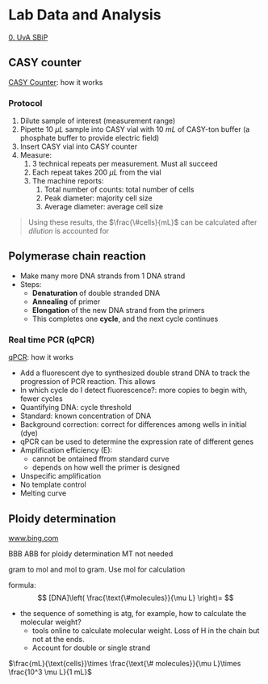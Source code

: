 # Lab Data and Analysis

[0. UvA SBiP](Biology/UvA%20Systems%20Biology%20in%20Practice/0.%20UvA%20SBiP.md)

## CASY counter

[CASY Counter](Biology/UvA%20Systems%20Biology%20in%20Practice/CASY%20Counter.md): how it works
### Protocol

1. Dilute sample of interest (measurement range)
2. Pipette 10 $\mu L$ sample into CASY vial with 10 $mL$ of CASY-ton buffer (a phosphate buffer to provide electric field)
3. Insert CASY vial into CASY counter
4. Measure:
	1. 3 technical repeats per measurement. Must all succeed
	2. Each repeat takes 200 $\mu L$ from the vial
	3. The machine reports:
		1. Total number of counts: total number of cells
		2. Peak diameter: majority cell size
		3. Average diameter: average cell size

> Using these results, the $\frac{\#cells}{mL}$ can be calculated after _dilution_ is accounted for

## Polymerase chain reaction

- Make many more DNA strands from 1 DNA strand
- Steps:
	- **Denaturation** of double stranded DNA
	- **Annealing** of primer
	- **Elongation** of the new DNA strand from the primers
	- This completes one **cycle**, and the next cycle continues

### Real time PCR (qPCR)

[qPCR](Biology/UvA%20Systems%20Biology%20in%20Practice/qPCR.md): how it works

- Add a fluorescent dye to synthesized double strand DNA to track the progression of PCR reaction. This allows 
- In which cycle do I detect fluorescence?: more copies to begin with, fewer cycles
- Quantifying DNA: cycle threshold
- Standard: known concentration of DNA
- Background correction: correct for differences among wells in initial (dye)
- qPCR can be used to determine the expression rate of different genes
- Amplification efficiency (E):
	- cannot be ontained ffrom standard curve
	- depends on how well the primer is designed
- Unspecific amplification
- No template control
- Melting curve

## Ploidy determination

www.bing.com

BBB
ABB for ploidy determination
MT not needed

gram to mol and mol to gram. Use mol for calculation

formula:
$$
[DNA]\left( \frac{\text{\#molecules}}{\mu L} \right)=
$$
- the sequence of something is atg, for example, how to calculate the molecular weight?
	- tools online to calculate molecular weight. Loss of H in the chain but not at the ends.
	- Account for double or single strand


 $\frac{mL}{\text{cells}}\times \frac{\text{\# molecules}}{\mu L}\times \frac{10^3 \mu L}{1 mL}$ 

